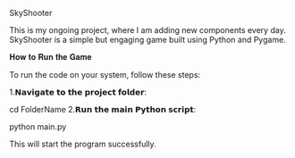 SkyShooter


This is my ongoing project, where I am adding new components every day. SkyShooter is a simple but engaging game built using Python and Pygame.

𝐇𝐨𝐰 𝐭𝐨 𝐑𝐮𝐧 𝐭𝐡𝐞 𝐆𝐚𝐦𝐞

To run the code on your system, follow these steps:

1.𝗡𝗮𝘃𝗶𝗴𝗮𝘁𝗲 𝘁𝗼 𝘁𝗵𝗲 𝗽𝗿𝗼𝗷𝗲𝗰𝘁 𝗳𝗼𝗹𝗱𝗲𝗿:

cd FolderName
2.𝗥𝘂𝗻 𝘁𝗵𝗲 𝗺𝗮𝗶𝗻 𝗣𝘆𝘁𝗵𝗼𝗻 𝘀𝗰𝗿𝗶𝗽𝘁:

python main.py


This will start the program successfully.
